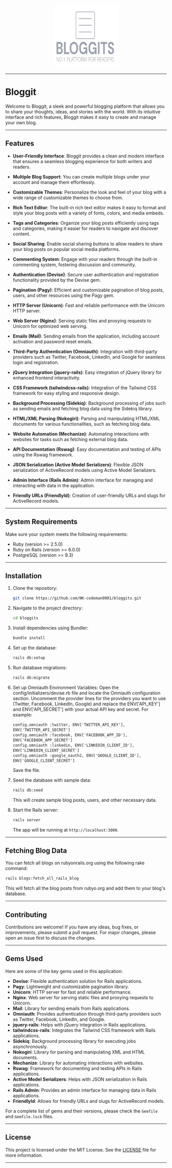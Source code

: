 
<p align="center">
  <img src="app/assets/images/bloggits-logo.png" alt="Bloggit Logo" width="200" height="200">
</p>

---

# Bloggit

Welcome to Bloggit, a sleek and powerful blogging platform that allows you to share your thoughts, ideas, and stories with the world. With its intuitive interface and rich features, Bloggit makes it easy to create and manage your own blog.

---

## Features

- **User-Friendly Interface**: Bloggit provides a clean and modern interface that ensures a seamless blogging experience for both writers and readers.

- **Multiple Blog Support**: You can create multiple blogs under your account and manage them effortlessly.

- **Customizable Themes**: Personalize the look and feel of your blog with a wide range of customizable themes to choose from.

- **Rich Text Editor**: The built-in rich text editor makes it easy to format and style your blog posts with a variety of fonts, colors, and media embeds.

- **Tags and Categories**: Organize your blog posts efficiently using tags and categories, making it easier for readers to navigate and discover content.

- **Social Sharing**: Enable social sharing buttons to allow readers to share your blog posts on popular social media platforms.

- **Commenting System**: Engage with your readers through the built-in commenting system, fostering discussion and community.

- **Authentication (Devise)**: Secure user authentication and registration functionality provided by the Devise gem.

- **Pagination (Pagy)**: Efficient and customizable pagination of blog posts, users, and other resources using the Pagy gem.

- **HTTP Server (Unicorn)**: Fast and reliable performance with the Unicorn HTTP server.

- **Web Server (Nginx)**: Serving static files and proxying requests to Unicorn for optimized web serving.

- **Emails (Mail)**: Sending emails from the application, including account activation and password reset emails.

- **Third-Party Authentication (Omniauth)**: Integration with third-party providers such as Twitter, Facebook, LinkedIn, and Google for seamless login and registration.

- **jQuery Integration (jquery-rails)**: Easy integration of jQuery library for enhanced frontend interactivity.

- **CSS Framework (tailwindcss-rails)**: Integration of the Tailwind CSS framework for easy styling and responsive design.

- **Background Processing (Sidekiq)**: Background processing of jobs such as sending emails and fetching blog data using the Sidekiq library.

- **HTML/XML Parsing (Nokogiri)**: Parsing and manipulating HTML/XML documents for various functionalities, such as fetching blog data.

- **Website Automation (Mechanize)**: Automating interactions with websites for tasks such as fetching external blog data.

- **API Documentation (Rswag)**: Easy documentation and testing of APIs using the Rswag framework.

- **JSON Serialization (Active Model Serializers)**: Flexible JSON serialization of ActiveRecord models using Active Model Serializers.

- **Admin Interface (Rails Admin)**: Admin interface for managing and interacting with data in the application.

- **Friendly URLs (FriendlyId)**: Creation of user-friendly URLs and slugs for ActiveRecord models.

---

## System Requirements

Make sure your system meets the following requirements:

- Ruby (version >= 2.5.0)
- Ruby on Rails (version >= 6.0.0)
- PostgreSQL (version >= 9.3)

---

## Installation

1. Clone the repository:

   ```bash
   git clone https://github.com/NK-codeman0001/bloggits.git
   ```

2. Navigate to the project directory:

   ```bash
   cd bloggits
   ```

3. Install dependencies using Bundler:

   ```bash
   bundle install
   ```

4. Set up the database:

   ```bash
   rails db:setup
   ```

5. Run database migrations:

   ```bash
   rails db:migrate
   ```

6. Set up Omniauth Environment Variables:
   Open the config/initializers/devise.rb file and locate the Omniauth configuration section. Uncomment the provider lines for the providers you want to use (Twitter, Facebook, LinkedIn, Google) and replace the ENV['API_KEY'] and ENV['API_SECRET'] with your actual API key and secret. For example:

       config.omniauth :twitter, ENV['TWITTER_API_KEY'], ENV['TWITTER_API_SECRET']
       config.omniauth :facebook, ENV['FACEBOOK_APP_ID'], ENV['FACEBOOK_APP_SECRET']
       config.omniauth :linkedin, ENV['LINKEDIN_CLIENT_ID'], ENV['LINKEDIN_CLIENT_SECRET']
       config.omniauth :google_oauth2, ENV['GOOGLE_CLIENT_ID'], ENV['GOOGLE_CLIENT_SECRET']

   Save the file.


7. Seed the database with sample data:

   ```bash
   rails db:seed
   ```

   This will create sample blog posts, users, and other necessary data.

8. Start the Rails server:

   ```bash
   rails server
   ```

   The app will be running at `http://localhost:3000`.

---

## Fetching Blog Data

You can fetch all blogs on rubyonrails.org using the following rake command:

```bash
rails blogs:fetch_all_rails_blog
```

This will fetch all the blog posts from rubyo.org and add them to your blog's database.

---

## Contributing

Contributions are welcome! If you have any ideas, bug fixes, or improvements, please submit a pull request. For major changes, please open an issue first to discuss the changes.

---

## Gems Used

Here are some of the key gems used in this application:

- **Devise**: Flexible authentication solution for Rails applications.
- **Pagy**: Lightweight and customizable pagination library.
- **Unicorn**: HTTP server for fast and reliable performance.
- **Nginx**: Web server for serving static files and proxying requests to Unicorn.
- **Mail**: Library for sending emails from Rails applications.
- **Omniauth**: Provides authentication through third-party providers such as Twitter, Facebook, LinkedIn, and Google.
- **jquery-rails**: Helps with jQuery integration in Rails applications.
- **tailwindcss-rails**: Integrates the Tailwind CSS framework with Rails applications.
- **Sidekiq**: Background processing library for executing jobs asynchronously.
- **Nokogiri**: Library for parsing and manipulating XML and HTML documents.
- **Mechanize**: Library for automating interactions with websites.
- **Rswag**: Framework for documenting and testing APIs in Rails applications.
- **Active Model Serializers**: Helps with JSON serialization in Rails applications.
- **Rails Admin**: Provides an admin interface for managing data in Rails applications.
- **FriendlyId**: Allows for friendly URLs and slugs for ActiveRecord models.

For a complete list of gems and their versions, please check the `Gemfile` and `Gemfile.lock` files.

---

## License

This project is licensed under the MIT License. See the [LICENSE](LICENSE) file for more information.

---
